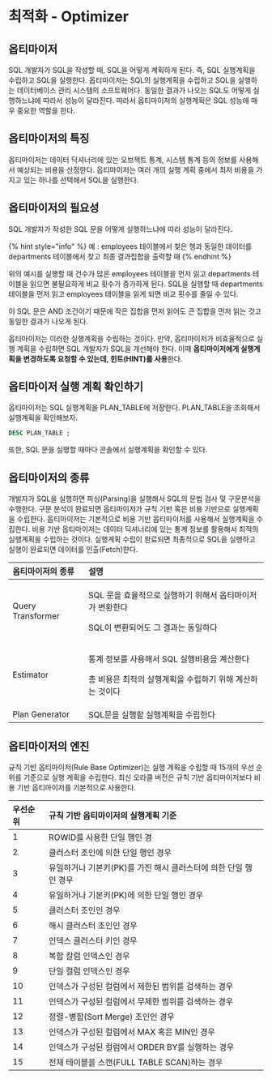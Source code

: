 # 최적화  - Optimizer

## 옵티마이저 

SQL 개발자가 SQL을 작성할 때, SQL을 어떻게 계획하게 된다. 즉, SQL 실행계획을 수립하고 SQL을 실행한다. 옵티마이저는 SQL의 실행계획을 수립하고 SQL을 실행하는 데이터베이스 관리 시스템의 소프트웨어다. 동일한 결과가 나오는 SQL도 어떻게 실행하느냐에 따라서 성능이 달라진다. 따라서 옵티마이저의 실행계획은 SQL 성능에 매우 중요한 역할을 한다. 

## 옵티마이저의 특징 

옵티마이저는 데이터 딕셔너리에 있는 오브젝트 통계, 시스템 통계 등의 정보를 사용해서 예상되는 비용을 산정한다. 옵티마이저는 여러 개의 실행 계획 중에서 최저 비용을 가지고 있는 하나를 선택해서 SQL을 실행한다. 

## 옵티마이저의 필요성 

SQL 개발자가 작성한 SQL 문을 어떻게 실행하느냐에 따라 성능이 달라진다. 

{% hint style="info" %}
예 : employees 테이블에서 찾은 행과 동일한 데이터를 departments 테이블에서 찾고 최종 결과집합을 출력할 때 
{% endhint %}

위의 예시를 실행할 때 건수가 많은 employees 테이블을 먼저 읽고 departments 테이블을 읽으면 불필요하게 비교 횟수가 증가하게 된다. SQL을 실행할 때 departments 테이블을 먼저 읽고 employees 테이블을 읽게 되면 비교 횟수를 줄일 수 있다. 

이 SQL 문은 AND 조건이기 때문에 작은 집합을 먼저 읽어도 큰 집합을 먼저 읽는 것고 동일한 결과가 나오게 된다. 

옵티마이저는 이러한 실행계획을 수립하는 것이다. 만약, 옵티마이저가 비효율적으로 실행 계획을 수립하면 SQL 개발자가 SQL을 개선해야 한다. 이때 **옵티마이저에게 실행계획을 변경하도록 요청할 수 있는데, 힌트\(HINT\)를 사용**한다.

## 옵티마이저 실행 계획 확인하기 

옵티마이저는 SQL 실행계획을 PLAN\_TABLE에 저장한다. PLAN\_TABLE을 조회해서 실행계획을 확인해보자. 

```sql
DESC PLAN_TABLE ; 
```

또한, SQL 문을 실행할 때마다 콘솔에서 실행계획을 확인할 수 있다. 



## 옵티마이저의 종류 

개발자가 SQL을 실행하면 파싱\(Parsing\)을 실행해서 SQL의 문법 검사 및 구문분석을 수행한다. 구문 분석이 완료되면 옵티마이저가 규칙 기반 혹은 비용 기반으로 실행계획을 수립한다. 옵티마이저는 기본적으로 비용 기반 옵티마이저를 사용해서 실행계획을 수립한다. 비용 기반 옵티마이저는 데이터 딕셔너리에 있는 통계 정보를 활용해서 최적의 실행계획을 수립하는 것이다. 실행계획 수립이 완료되면 최종적으로 SQL을 실행하고 실행이 완료되면 데이터를 인출\(Fetch\)한다. 

<table>
  <thead>
    <tr>
      <th style="text-align:left">&#xC635;&#xD2F0;&#xB9C8;&#xC774;&#xC800;&#xC758; &#xC885;&#xB958;</th>
      <th
      style="text-align:left">&#xC124;&#xBA85;</th>
    </tr>
  </thead>
  <tbody>
    <tr>
      <td style="text-align:left">Query Transformer</td>
      <td style="text-align:left">
        <p>SQL &#xBB38;&#xC744; &#xD6A8;&#xC728;&#xC801;&#xC73C;&#xB85C; &#xC2E4;&#xD589;&#xD558;&#xAE30;
          &#xC704;&#xD574;&#xC11C; &#xC635;&#xD2F0;&#xB9C8;&#xC774;&#xC800;&#xAC00;
          &#xBCC0;&#xD658;&#xD55C;&#xB2E4;</p>
        <p>SQL&#xC774; &#xBCC0;&#xD658;&#xB418;&#xC5B4;&#xB3C4; &#xADF8; &#xACB0;&#xACFC;&#xB294;
          &#xB3D9;&#xC77C;&#xD558;&#xB2E4;</p>
      </td>
    </tr>
    <tr>
      <td style="text-align:left">Estimator</td>
      <td style="text-align:left">
        <p>&#xD1B5;&#xACC4; &#xC815;&#xBCF4;&#xB97C; &#xC0AC;&#xC6A9;&#xD574;&#xC11C;
          SQL &#xC2E4;&#xD589;&#xBE44;&#xC6A9;&#xC744; &#xACC4;&#xC0B0;&#xD55C;&#xB2E4;</p>
        <p>&#xCD1D; &#xBE44;&#xC6A9;&#xC740; &#xCD5C;&#xC801;&#xC758; &#xC2E4;&#xD589;&#xACC4;&#xD68D;&#xC744;
          &#xC218;&#xB9BD;&#xD558;&#xAE30; &#xC704;&#xD574; &#xACC4;&#xC0B0;&#xD558;&#xB294;
          &#xAC83;&#xC774;&#xB2E4;</p>
      </td>
    </tr>
    <tr>
      <td style="text-align:left">Plan Generator</td>
      <td style="text-align:left">SQL&#xBB38;&#xC744; &#xC2E4;&#xD589;&#xD560; &#xC2E4;&#xD589;&#xACC4;&#xD68D;&#xC744;
        &#xC218;&#xB9BD;&#xD55C;&#xB2E4;</td>
    </tr>
  </tbody>
</table>

## 옵티마이저의 엔진 

규칙 기반 옵티마이저\(Rule Base Optimizer\)는 실행 계획을 수립할 때 15개의 우선 순위를 기준으로 실행 계획을 수립한다. 최신 오라클 버전은 규칙 기반 옵티마이저보다 비용 기반 옵티마이저를 기본적으로 사용한다. 



| 우선순위    | 규칙 기반 옵티마이저의 실행계획 기준  |
| :--- | :--- |
| 1 | ROWID를 사용한 단일 행인 경 |
| 2 | 클러스터 조인에 의한 단일 행인 경우  |
| 3 | 유일하거나 기본키\(PK\)를 가진 해시 클러스터에 의한 단일 행인 경우  |
| 4 | 유일하거나 기본키\(PK\)에 의한 단일 행인 경우  |
| 5 | 클러스터 조인인 경우  |
| 6 | 해시 클러스터 조인인 경우  |
| 7 | 인덱스 클러스터 키인 경우  |
| 8 | 복합 칼럼 인덱스인 경우  |
| 9 | 단일 컬럼 인덱스인 경우  |
| 10 | 인덱스가 구성된 컬럼에서 제한된 범위를 검색하는 경우  |
| 11 | 인덱스가 구성된 컬럼에서 무제한 범위를 검색하는 경우  |
| 12 | 정렬-병합\(Sort Merge\) 조인인 경우  |
| 13 | 인덱스가 구성된 컬럼에서 MAX 혹은 MIN인 경우  |
| 14 | 인덱스가 구성된 컬럼에서 ORDER BY를 실행하는 경우  |
| 15 | 전체 테이블을 스캔\(FULL TABLE SCAN\)하는 경우  |

